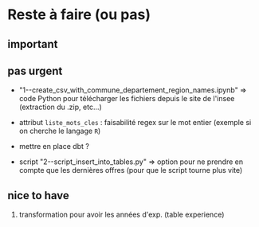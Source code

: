 # Reste à faire (ou pas)

## important


## pas urgent

  - "1--create_csv_with_commune_departement_region_names.ipynb"
    => code Python pour télécharger les fichiers depuis le site de l'insee (extraction du .zip, etc...)


  - attribut `liste_mots_cles` : faisabilité regex sur le mot entier (exemple si on cherche le langage `R`)


  - mettre en place dbt ?


  - script "2--script_insert_into_tables.py" => option pour ne prendre en compte que les dernières offres (pour que le script tourne plus vite)

## nice to have

  1. transformation pour avoir les années d'exp. (table experience)
